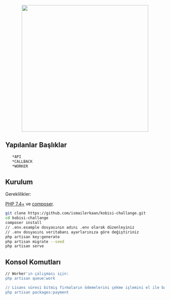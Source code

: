 <p align="center"><a href="https://www.kobisi.com" target="_blank"><img src="https://wwwcdn.kobisi.com/logo-black.png" width="400"></a></p>


## Yapılanlar Başlıklar
```sh
   *API
   *CALLBACK
   *WORKER
```

## Kurulum

Gereklilikler:

[PHP 7.4+](https://www.google.com/search?client=opera&q=php+7+install&sourceid=opera&ie=UTF-8&oe=UTF-8) ve [composer](https://getcomposer.org).

```sh
git clone https://github.com/ismailerkaan/kobisi-challange.git
cd kobisi-challange
composer install
// .env.example dosyasının adını .env olarak düzenleyiniz
// .env dosyasını veritabanı ayarlarınıza göre değiştiriniz
php artisan key:generate
php artisan migrate --seed
php artisan serve
```

## Konsol Komutları

```sh
// Worker'ın çalışması için:
php artisan queue:work

// Lisans süresi bitmiş firmaların ödemelerini çekme işlemini el ile başlatmak için
php artisan packages:payment
```
